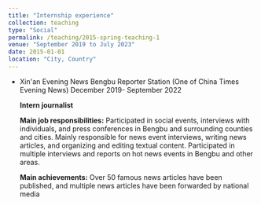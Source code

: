 ```yaml
---
title: "Internship experience"
collection: teaching
type: "Social"
permalink: /teaching/2015-spring-teaching-1
venue: "September 2019 to July 2023"
date: 2015-01-01
location: "City, Country"
---
```


* Xin'an Evening News Bengbu Reporter Station (One of China Times Evening News) December 2019- September 2022

    **Intern journalist**

    **Main job responsibilities:** Participated in social events, interviews with individuals, and press conferences in Bengbu and surrounding counties and cities. Mainly responsible for news event interviews, writing news articles, and organizing and editing textual content. Participated in multiple interviews and reports on hot news events in Bengbu and other areas.

    **Main achievements:** Over 50 famous news articles have been published, and multiple news articles have been forwarded by national media

